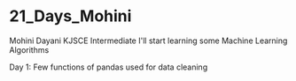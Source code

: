 # 21_Days_Mohini
Mohini Dayani
KJSCE
Intermediate I'll start learning some Machine Learning Algorithms

Day 1: Few functions of pandas used for data cleaning
